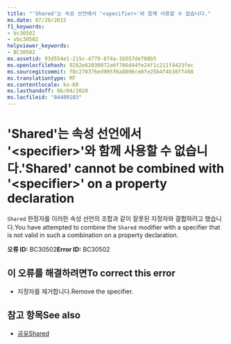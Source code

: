 ```yaml
---
title: "'Shared'는 속성 선언에서 '<specifier>'와 함께 사용할 수 없습니다."
ms.date: 07/20/2015
f1_keywords:
- bc30502
- vbc30502
helpviewer_keywords:
- BC30502
ms.assetid: 93d554e1-215c-4779-874a-1b557de708b5
ms.openlocfilehash: 9282e62030072a6f766d44fe24f1c211f4423fec
ms.sourcegitcommit: f8c270376ed905f6a8896ce0fe25b4f4b38ff498
ms.translationtype: MT
ms.contentlocale: ko-KR
ms.lasthandoff: 06/04/2020
ms.locfileid: "84409103"
---
```

# <a name="shared-cannot-be-combined-with-specifier-on-a-property-declaration"></a><span data-ttu-id="fa9e2-102">'Shared'는 속성 선언에서 '\<specifier>'와 함께 사용할 수 없습니다.</span><span class="sxs-lookup"><span data-stu-id="fa9e2-102">'Shared' cannot be combined with '\<specifier>' on a property declaration</span></span>
<span data-ttu-id="fa9e2-103">`Shared` 한정자를 이러한 속성 선언의 조합과 같이 잘못된 지정자와 결합하려고 했습니다.</span><span class="sxs-lookup"><span data-stu-id="fa9e2-103">You have attempted to combine the `Shared` modifier with a specifier that is not valid in such a combination on a property declaration.</span></span>  
  
 <span data-ttu-id="fa9e2-104">**오류 ID:** BC30502</span><span class="sxs-lookup"><span data-stu-id="fa9e2-104">**Error ID:** BC30502</span></span>  
  
## <a name="to-correct-this-error"></a><span data-ttu-id="fa9e2-105">이 오류를 해결하려면</span><span class="sxs-lookup"><span data-stu-id="fa9e2-105">To correct this error</span></span>  
  
- <span data-ttu-id="fa9e2-106">지정자를 제거합니다.</span><span class="sxs-lookup"><span data-stu-id="fa9e2-106">Remove the specifier.</span></span>  
  
## <a name="see-also"></a><span data-ttu-id="fa9e2-107">참고 항목</span><span class="sxs-lookup"><span data-stu-id="fa9e2-107">See also</span></span>

- [<span data-ttu-id="fa9e2-108">공유</span><span class="sxs-lookup"><span data-stu-id="fa9e2-108">Shared</span></span>](../language-reference/modifiers/shared.md)
